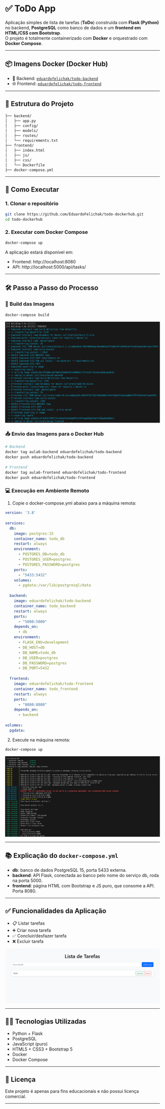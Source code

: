 # ✅ ToDo App

Aplicação simples de lista de tarefas (**ToDo**) construída com **Flask (Python)** no backend, **PostgreSQL** como banco de dados e um **frontend em HTML/CSS com Bootstrap**.  
O projeto é totalmente containerizado com **Docker** e orquestrado com **Docker Compose**.

---

## 📦 Imagens Docker (Docker Hub)

- 🔧 Backend: [`eduardofelichak/todo-backend`](https://hub.docker.com/r/eduardofelichak/todo-backend)
- 🌐 Frontend: [`eduardofelichak/todo-frontend`](https://hub.docker.com/r/eduardofelichak/todo-frontend)

---

## 🧱 Estrutura do Projeto
```
├── backend/ 
│   ├── app.py 
│   ├── config/ 
│   ├── models/ 
│   ├── routes/ 
│   └── requirements.txt 
├── frontend/ 
│   ├── index.html 
│   ├── js/ 
│   ├── css/ 
│   └── Dockerfile 
├── docker-compose.yml
```

---

## 🚀 Como Executar

### 1. Clonar o repositório

```bash
git clone https://github.com/EduardoFelichak/todo-dockerhub.git
cd todo-dockerhub
```

### 2. Executar com Docker Compose

```bash
docker-compose up
```
A aplicação estará disponível em:
- Frontend: http://localhost:8080
- API: http://localhost:5000/api/tasks/

---

## 🛠️ Passo a Passo do Processo


### 🔨 Build das Imagens
```bash
docker-compose build
```
![Exemplo de build correto](prints/exemplo_build.png)


### 📤 Envio das Imagens para o Docker Hub
```bash
# Backend
docker tag aula6-backend eduardofelichak/todo-backend
docker push eduardofelichak/todo-backend

# Frontend
docker tag aula6-frontend eduardofelichak/todo-frontend
docker push eduardofelichak/todo-frontend
```

### 💻 Execução em Ambiente Remoto

1. Copie o docker-compose.yml abaixo para a máquina remota:
```yaml
version: '3.8'

services:
  db:
    image: postgres:15
    container_name: todo_db
    restart: always
    environment:
      - POSTGRES_DB=todo_db
      - POSTGRES_USER=postgres
      - POSTGRES_PASSWORD=postgres
    ports:
      - "5433:5432"
    volumes:
      - pgdata:/var/lib/postgresql/data

  backend:
    image: eduardofelichak/todo-backend
    container_name: todo_backend
    restart: always
    ports:
      - "5000:5000"
    depends_on:
      - db
    environment:
      - FLASK_ENV=development
      - DB_HOST=db
      - DB_NAME=todo_db
      - DB_USER=postgres
      - DB_PASSWORD=postgres
      - DB_PORT=5432

  frontend:
    image: eduardofelichak/todo-frontend
    container_name: todo_frontend
    restart: always
    ports:
      - "8080:8080"
    depends_on:
      - backend

volumes:
  pgdata:
```

2. Execute na máquina remota:
```bash
docker-compose up
```

![Exemplo de up correto](prints/exemplo_up.png)

---

## 📚 Explicação do `docker-compose.yml`
- **db**: banco de dados PostgreSQL 15, porta 5433 externa.
- **backend**: API Flask, conectada ao banco pelo nome do serviço db, roda na porta 5000.
- **frontend**: página HTML com Bootstrap e JS puro, que consome a API. Porta 8080.

---

## ✅ Funcionalidades da Aplicação
- 📋 Listar tarefas
- ➕ Criar nova tarefa
- ✅ Concluir/desfazer tarefa
- ❌ Excluir tarefa

![Tela inicial](prints/tela_main.png)

---

## 👨‍💻 Tecnologias Utilizadas
- Python + Flask
- PostgreSQL
- JavaScript (puro)
- HTML5 + CSS3 + Bootstrap 5
- Docker
- Docker Compose

---

## 📄 Licença

Este projeto é apenas para fins educacionais e não possui licença comercial.

---

